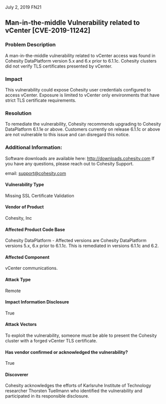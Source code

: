 
July 2, 2019       FN21

## Man-in-the-middle Vulnerability related to vCenter  [CVE-2019-11242]
 

### Problem Description

A man-in-the-middle vulnerability related to vCenter access was found in Cohesity DataPlatform version 5.x and 6.x prior to 6.1.1c. Cohesity clusters did not verify TLS certificates presented by vCenter. 



### Impact

This vulnerability could expose Cohesity user credentials configured to access vCenter. Exposure is limited to vCenter only environments that have strict TLS certificate requirements.

 

### Resolution

To remediate the vulnerability, Cohesity recommends upgrading to Cohesity DataPlatform 6.1.1e or above. 
Customers currently on release 6.1.1c or above are not vulnerable to this issue and can disregard this notice.



### Additional Information:
Software downloads are available here: http://downloads.cohesity.com
If you have any questions, please reach out to Cohesity Support.

email: support@cohesity.com

#### Vulnerability Type
Missing SSL Certificate Validation

#### Vendor of Product
Cohesity, Inc

#### Affected Product Code Base
Cohesity DataPlatform - Affected versions are Cohesity DataPlatform versions 5.x, 6.x prior to 6.1.1c. This is remediated in versions 6.1.1c and 6.2.

#### Affected Component
vCenter communications.

#### Attack Type
Remote

#### Impact Information Disclosure
True

#### Attack Vectors
To exploit the vulnerability, someone must be able to present the Cohesity cluster with a forged vCenter TLS certificate.

#### Has vendor confirmed or acknowledged the vulnerability?
True

#### Discoverer
Cohesity acknowledges the efforts of Karlsruhe Institute of Technology researcher Thorsten Tuellmann who identified the vulnerability and participated in its responsible disclosure.


